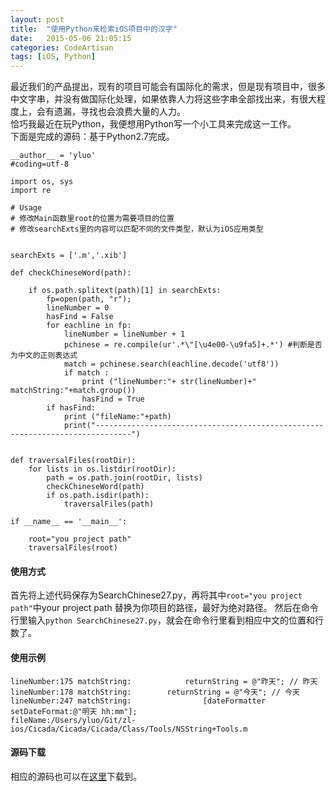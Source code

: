 ```yaml
---
layout: post  
title:  "使用Python来检索iOS项目中的汉字"  
date:   2015-05-06 21:05:15  
categories: CodeArtisan  
tags: [iOS, Python]  
---
```


最近我们的产品提出，现有的项目可能会有国际化的需求，但是现有项目中，很多中文字串，并没有做国际化处理，如果依靠人力将这些字串全部找出来，有很大程度上，会有遗漏，寻找也会浪费大量的人力。    
恰巧我最近在玩Python，我便想用Python写一个小工具来完成这一工作。    
下面是完成的源码：基于Python2.7完成。    

~~~
__author__ = 'yluo'
#coding=utf-8

import os, sys
import re

# Usage
# 修改Main函数里root的位置为需要项目的位置
# 修改searchExts里的内容可以匹配不同的文件类型，默认为iOS应用类型


searchExts = ['.m','.xib']

def checkChineseWord(path):

    if os.path.splitext(path)[1] in searchExts:
        fp=open(path, "r");
        lineNumber = 0
        hasFind = False
        for eachline in fp:
            lineNumber = lineNumber + 1
            pchinese = re.compile(ur'.*\"[\u4e00-\u9fa5]+.*') #判断是否为中文的正则表达式
            match = pchinese.search(eachline.decode('utf8'))
            if match :
                print ("lineNumber:"+ str(lineNumber)+" matchString:"+match.group())
                hasFind = True
        if hasFind:
            print ("fileName:"+path)
            print("------------------------------------------------------------------------------")


def traversalFiles(rootDir):
    for lists in os.listdir(rootDir):
        path = os.path.join(rootDir, lists)
        checkChineseWord(path)
        if os.path.isdir(path):
            traversalFiles(path)

if __name__ == '__main__':

    root="you project path"
    traversalFiles(root)

~~~

#### 使用方式

首先将上述代码保存为SearchChinese27.py，再将其中` root="you project path" `中your project path 替换为你项目的路径，最好为绝对路径。
然后在命令行里输入`python SearchChinese27.py`，就会在命令行里看到相应中文的位置和行数了。

#### 使用示例

~~~
lineNumber:175 matchString:            returnString = @"昨天"; // 昨天
lineNumber:178 matchString:        returnString = @"今天"; // 今天
lineNumber:247 matchString:                [dateFormatter setDateFormat:@"明天 hh:mm"];
fileName:/Users/yluo/Git/zl-ios/Cicada/Cicada/Cicada/Class/Tools/NSString+Tools.m
~~~

#### 源码下载

相应的源码也可以在[这里](https://github.com/MarsLuo/PythonTools)下载到。
